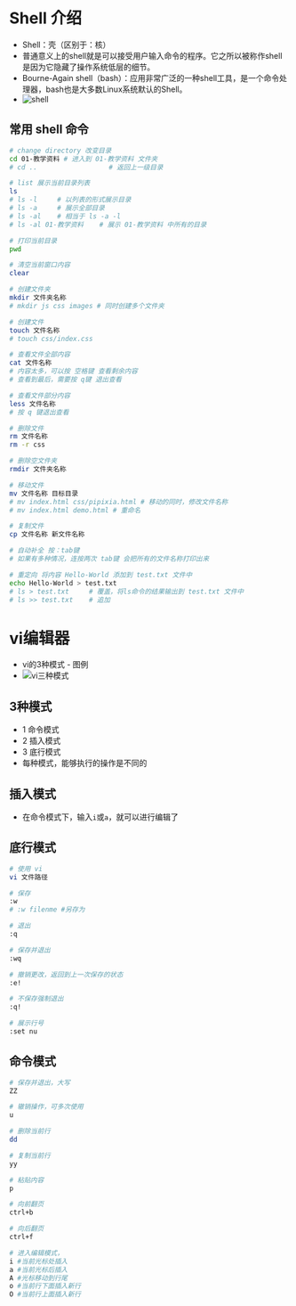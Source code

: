 # Shell 介绍

- Shell：壳（区别于：核）
- 普通意义上的shell就是可以接受用户输入命令的程序。它之所以被称作shell是因为它隐藏了操作系统低层的细节。
- Bourne-Again shell（bash）：应用非常广泛的一种shell工具，是一个命令处理器，bash也是大多数Linux系统默认的Shell。
- ![shell](day-01/1-%E6%95%99%E5%AD%A6%E8%B5%84%E6%96%99/git-info/shell.png)


## 常用 shell 命令
```bash
# change directory 改变目录
cd 01-教学资料 # 进入到 01-教学资料 文件夹
# cd .. 				 # 返回上一级目录

# list 展示当前目录列表
ls
# ls -l 	# 以列表的形式展示目录
# ls -a 	# 展示全部目录
# ls -al 	# 相当于 ls -a -l
# ls -al 01-教学资料 	# 展示 01-教学资料 中所有的目录

# 打印当前目录
pwd

# 清空当前窗口内容
clear

# 创建文件夹
mkdir 文件夹名称
# mkdir js css images # 同时创建多个文件夹

# 创建文件
touch 文件名称
# touch css/index.css

# 查看文件全部内容
cat 文件名称
# 内容太多，可以按 空格键 查看剩余内容
# 查看到最后，需要按 q键 退出查看

# 查看文件部分内容
less 文件名称
# 按 q 键退出查看 

# 删除文件
rm 文件名称
rm -r css

# 删除空文件夹
rmdir 文件夹名称

# 移动文件
mv 文件名称 目标目录
# mv index.html css/pipixia.html # 移动的同时，修改文件名称
# mv index.html demo.html # 重命名

# 复制文件
cp 文件名称 新文件名称

# 自动补全 按：tab键
# 如果有多种情况，连按两次 tab键 会把所有的文件名称打印出来

# 重定向 将内容 Hello-World 添加到 test.txt 文件中
echo Hello-World > test.txt
# ls > test.txt 	# 覆盖，将ls命令的结果输出到 test.txt 文件中
# ls >> test.txt 	# 追加

```

# vi编辑器
- vi的3种模式 - 图例
- ![vi三种模式](day-01/1-%E6%95%99%E5%AD%A6%E8%B5%84%E6%96%99/git-info/vi3model.png)

## 3种模式
- 1 命令模式
- 2 插入模式
- 3 底行模式
- 每种模式，能够执行的操作是不同的

## 插入模式
- 在命令模式下，输入`i`或`a`，就可以进行编辑了

## 底行模式
```bash
# 使用 vi
vi 文件路径

# 保存
:w 
# :w filenme #另存为

# 退出
:q

# 保存并退出
:wq

# 撤销更改，返回到上一次保存的状态
:e!

# 不保存强制退出
:q!

# 展示行号
:set nu
```

## 命令模式
```bash
# 保存并退出，大写
ZZ

# 辙销操作，可多次使用
u

# 删除当前行
dd

# 复制当前行
yy

# 粘贴内容
p

# 向前翻页
ctrl+b

# 向后翻页
ctrl+f

# 进入编辑模式，
i #当前光标处插入
a #当前光标后插入
A #光标移动到行尾
o #当前行下面插入新行
O #当前行上面插入新行
```


